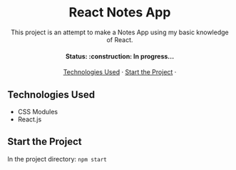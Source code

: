 <h1 align='center'>React Notes App</h1>

<p align='center'>This project is an attempt to make a Notes App using my basic knowledge of React.</p>

<h4 align='center'>Status: :construction: In progress...</h4>

<p align='center'>
  <a href='technologies-used'>Technologies Used</a> ·
  <a href='start-the-project'>Start the Project</a> ·
</p>

## Technologies Used
- CSS Modules
- React.js

## Start the Project

In the project directory:
`npm start`
